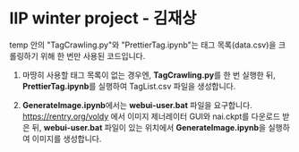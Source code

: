# IIP winter project - 김재상

temp 안의 "TagCrawling.py"와 "PrettierTag.ipynb"는 태그 목록(data.csv)을 크롤링하기 위해 한 번만 사용된 코드입니다.  

1. 마땅히 사용할 태그 목록이 없는 경우엔, **TagCrawling.py**를 한 번 실행한 뒤, **PrettierTag.ipynb**를 실행하여 TagList.csv 파일을 생성합니다.  

2. **GenerateImage.ipynb**에서는 **webui-user.bat** 파일을 요구합니다. <https://rentry.org/voldy> 에서 이미지 제너레이터 GUI와 nai.ckpt를 다운로드 받은 뒤, **webui-user.bat** 파일이 있는 위치에서 **GenerateImage.ipynb**을 실행하여 이미지를 생성합니다.  
